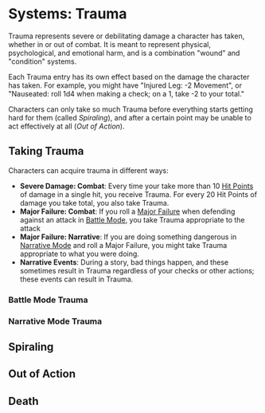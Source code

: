 # Systems: Trauma

Trauma represents severe or debilitating damage a character has taken, whether in or out of combat. It is meant to represent physical, psychological, and emotional harm, and is a combination "wound" and "condition" systems.

Each Trauma entry has its own effect based on the damage the character has taken. For example, you might have "Injured Leg: -2 Movement", or "Nauseated: roll 1d4 when making a check; on a 1, take -2 to your total."

Characters can only take so much Trauma before everything starts getting hard for them (called *Spiraling*), and after a certain point may be unable to act effectively at all (*Out of Action*).

## Taking Trauma

Characters can acquire trauma in different ways:

* **Severe Damage: Combat**: Every time your take more than 10 [Hit Points](Systems.HitPoints.md) of damage in a single hit, you receive Trauma. For every 20 Hit Points of damage you take total, you also take Trauma.
* **Major Failure: Combat**: If you roll a [Major Failure](Systems.MajorSF.md) when defending against an attack in [Battle Mode](Mode.Battle.md), you take Trauma appropriate to the attack
* **Major Failure: Narrative**: If you are doing something dangerous in [Narrative Mode](Mode.Narrative.md) and roll a Major Failure, you might take Trauma appropriate to what you were doing.
* **Narrative Events**: During a story, bad things happen, and these sometimes result in Trauma regardless of your checks or other actions; these events can result in Trauma.

### Battle Mode Trauma

### Narrative Mode Trauma

## Spiraling

## Out of Action

## Death
